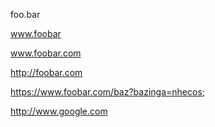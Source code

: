 foo.bar

www.foobar

www.foobar.com

http://foobar.com

https://www.foobar.com/baz?bazinga=nhecos;

<a href="http://www.google.com/">http://www.google.com</a>
